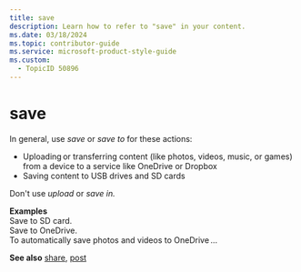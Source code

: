 ```yaml
---
title: save
description: Learn how to refer to "save" in your content.
ms.date: 03/18/2024
ms.topic: contributor-guide
ms.service: microsoft-product-style-guide
ms.custom:
  - TopicID 50896
---
```



# save

In general, use *save* or *save to* for these actions:

- Uploading or transferring content (like photos, videos, music, or games) from a device to a service like OneDrive or Dropbox
- Saving content to USB drives and SD cards

Don't use *upload* or *save in.*  

**Examples**  
Save to SD card.  
Save to OneDrive.  
To automatically save photos and videos to OneDrive …  

**See also** [share](~\a_z_names_terms\s\share.md), [post](~\a_z_names_terms\p\post.md) 